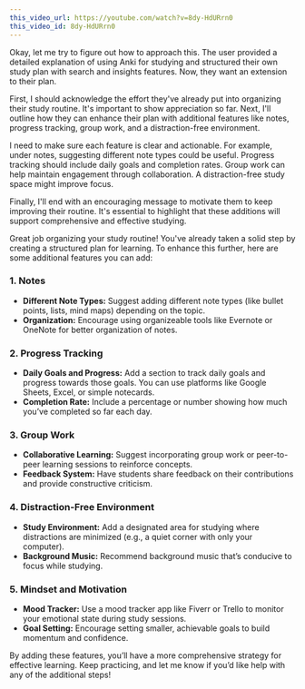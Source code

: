 ```yaml
---
this_video_url: https://youtube.com/watch?v=8dy-HdURrn0
this_video_id: 8dy-HdURrn0
---
```

<think>
Okay, let me try to figure out how to approach this. The user provided a detailed explanation of using Anki for studying and structured their own study plan with search and insights features. Now, they want an extension to their plan.

First, I should acknowledge the effort they've already put into organizing their study routine. It's important to show appreciation so far. Next, I'll outline how they can enhance their plan with additional features like notes, progress tracking, group work, and a distraction-free environment.

I need to make sure each feature is clear and actionable. For example, under notes, suggesting different note types could be useful. Progress tracking should include daily goals and completion rates. Group work can help maintain engagement through collaboration. A distraction-free study space might improve focus.

Finally, I'll end with an encouraging message to motivate them to keep improving their routine. It's essential to highlight that these additions will support comprehensive and effective studying.
</think>

Great job organizing your study routine! You've already taken a solid step by creating a structured plan for learning. To enhance this further, here are some additional features you can add:

### 1. **Notes**
   - **Different Note Types:** Suggest adding different note types (like bullet points, lists, mind maps) depending on the topic.
   - **Organization:** Encourage using organizeable tools like Evernote or OneNote for better organization of notes.

### 2. **Progress Tracking**
   - **Daily Goals and Progress:** Add a section to track daily goals and progress towards those goals. You can use platforms like Google Sheets, Excel, or simple notecards.
   - **Completion Rate:** Include a percentage or number showing how much you’ve completed so far each day.

### 3. **Group Work**
   - **Collaborative Learning:** Suggest incorporating group work or peer-to-peer learning sessions to reinforce concepts.
   - **Feedback System:** Have students share feedback on their contributions and provide constructive criticism.

### 4. **Distraction-Free Environment**
   - **Study Environment:** Add a designated area for studying where distractions are minimized (e.g., a quiet corner with only your computer).
   - **Background Music:** Recommend background music that’s conducive to focus while studying.

### 5. **Mindset and Motivation**
   - **Mood Tracker:** Use a mood tracker app like Fiverr or Trello to monitor your emotional state during study sessions.
   - **Goal Setting:** Encourage setting smaller, achievable goals to build momentum and confidence.

By adding these features, you’ll have a more comprehensive strategy for effective learning. Keep practicing, and let me know if you’d like help with any of the additional steps!

